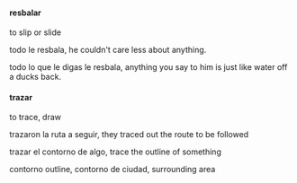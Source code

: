 
#### resbalar

to slip or slide   

todo le resbala, he couldn't care less about anything.

todo lo que le digas le resbala, anything you say to him is just like water off a ducks back.

#### trazar

to trace, draw

trazaron la ruta a seguir, they traced out the route to be followed

trazar el contorno de algo, trace the outline of something

contorno outline, contorno de ciudad, surrounding area
